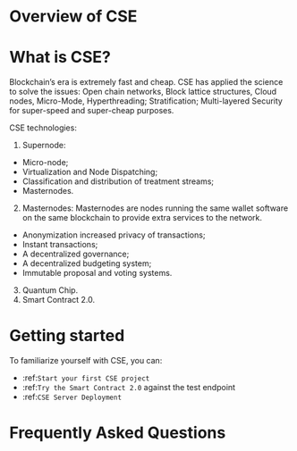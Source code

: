 Overview of CSE
=====================

# What is CSE?

Blockchain’s era is extremely fast and cheap. CSE has applied the science to solve the issues: Open chain networks, Block lattice structures, Cloud nodes, Micro-Mode, Hyperthreading; Stratification; Multi-layered Security for super-speed and super-cheap purposes.

CSE technologies:

1. Supernode:
  - Micro-node;
  - Virtualization and Node Dispatching;
  - Classification and distribution of treatment streams;
  - Masternodes.
2. Masternodes: Masternodes are nodes running the same wallet software on the same blockchain to provide extra services to the network.
  - Anonymization increased privacy of transactions;
  - Instant transactions;
  - A decentralized governance;
  - A decentralized budgeting system;
  - Immutable proposal and voting systems.
3. Quantum Chip.
4. Smart Contract 2.0.

# Getting started

To familiarize yourself with CSE, you can:

* :ref:`Start your first CSE project`
* :ref:`Try the Smart Contract 2.0` against the test endpoint
* :ref:`CSE Server Deployment`

# Frequently Asked Questions